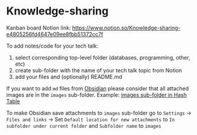 # Knowledge-sharing

Kanban board Notion link: https://www.notion.so/Knowledge-sharing-e4805256fd4647e09ee8fbb51372cc7f

To add notes/code for your tech talk:

1. select corresponding top-level folder (databases, programming, other, etc)
2. create sub-folder with the name of your tech talk topic from Notion
3. add your files and (optionally) README.md

If you want to add `md` files from [Obsidian](https://obsidian.md/) please consider that all attached images
are in the `images` sub-folder. Example: [images sub-folder in Hash Table](./programming/Hash%20Table/images)

To make Obsidian save attachments to `images` sub-folder go to  `Settings` -> `Files and links` ->
Set `Default location for new attachments` to `In subfolder under current folder` and `Subfolder name` to `images`
